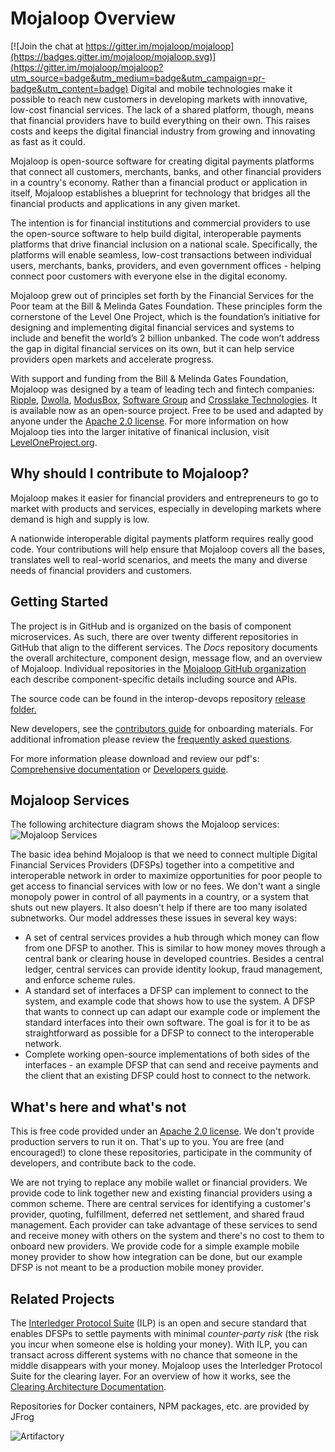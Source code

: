 # Mojaloop Overview  

[![Join the chat at https://gitter.im/mojaloop/mojaloop](https://badges.gitter.im/mojaloop/mojaloop.svg)](https://gitter.im/mojaloop/mojaloop?utm_source=badge&utm_medium=badge&utm_campaign=pr-badge&utm_content=badge)
Digital and mobile technologies make it possible to reach new customers in developing markets with innovative, low-cost financial services. The lack of a shared platform, though, means that financial providers have to build everything on their own. This raises costs and keeps the digital financial industry from growing and innovating as fast as it could.  

Mojaloop is open-source software for creating digital payments platforms that connect all customers, merchants, banks, and other financial providers in a country's economy. Rather than a financial product or application in itself, Mojaloop establishes a blueprint for technology that bridges all the financial products and applications in any given market.  

The intention is for financial institutions and commercial providers to use the open-source software to help build digital, interoperable payments platforms that drive financial inclusion on a national scale. Specifically, the platforms will enable seamless, low-cost transactions between individual users, merchants, banks, providers, and even government offices - helping connect poor customers with everyone else in the digital economy.  

Mojaloop grew out of principles set forth by the Financial Services for the Poor team at the Bill & Melinda Gates Foundation. These principles form the cornerstone of the Level One Project, which is the foundation’s initiative for designing and implementing digital financial services and systems to include and benefit the world’s 2 billion unbanked. The code won’t address the gap in digital financial services on its own, but it can help service providers open markets and accelerate progress. 

With support and funding from the Bill & Melinda Gates Foundation, Mojaloop was designed by a team of leading tech and fintech companies: [Ripple](https://github.com/ripple), [Dwolla](https://github.com/dwolla), [ModusBox](http://www.modusbox.com/), [Software Group](http://www.softwaregroup-bg.com/) and [Crosslake Technologies](http://www.crosslaketech.com/). It is available now as an open-source project. Free to be used and adapted by anyone under the [Apache 2.0 license](http://www.apache.org/licenses/LICENSE-2.0). For more information on how Mojaloop ties into the larger initative of finanical inclusion, visit [LevelOneProject.org](https://leveloneproject.org/).

## Why should I contribute to Mojaloop?
Mojaloop makes it easier for financial providers and entrepreneurs to go to market with products and services, especially in developing markets where demand is high and supply is low.  

A nationwide interoperable digital payments platform requires really good code. Your contributions will help ensure that Mojaloop covers all the bases, translates well to real-world scenarios, and meets the many and diverse needs of financial providers and customers.  

## Getting Started
The project is in GitHub and is organized on the basis of component microservices.  As such, there are over twenty different repositories in GitHub that align to the different services.  The _Docs_ repository documents the overall architecture, component design, message flow, and an overview of Mojaloop. Individual repositories in the [Mojaloop GitHub organization](https://github.com/mojaloop/) each describe component-specific details including source and APIs.

The source code can be found in the interop-devops repository [release folder.](https://github.com/mojaloop/interop-devops/releases)

New developers, see the [contributors guide](./contribute.md) for onboarding materials.
For additional infromation please review the [frequently asked questions](/FAQ.md).

For more information please download and review our pdf's:
[Comprehensive documentation](https://github.com/mojaloop/docs/blob/master/Mojaloop_Comprehensive_Documentation.pdf)
or
[Developers guide](https://github.com/mojaloop/docs/blob/master/Mojaloop_Developer_Onboarding.pdf).

## Mojaloop Services
The following architecture diagram shows the Mojaloop services:
![Mojaloop Services](https://github.com/mojaloop/docs/blob/master/Wiki/Basic%20Overview.png)

The basic idea behind Mojaloop is that we need to connect multiple Digital Financial Services Providers (DFSPs) together into a competitive and interoperable network in order to maximize opportunities for poor people to get access to financial services with low or no fees. We don't want a single monopoly power in control of all payments in a country, or a system that shuts out new players. It also doesn't help if there are too many isolated subnetworks. Our model addresses these issues in several key ways:

- A set of central services provides a hub through which money can flow from one DFSP to another. This is similar to how money moves through a central bank or clearing house in developed countries. Besides a central ledger, central services can provide identity lookup, fraud management, and enforce scheme rules.
- A standard set of interfaces a DFSP can implement to connect to the system, and example code that shows how to use the system. A DFSP that wants to connect up can adapt our example code or implement the standard interfaces into their own software. The goal is for it to be as straightforward as possible for a DFSP to connect to the interoperable network.
- Complete working open-source implementations of both sides of the interfaces - an example DFSP that can send and receive payments and the client that an existing DFSP could host to connect to the network.

## What's here and what's not
This is free code provided under an [Apache 2.0 license](https://github.com/mojaloop/mojaloop/blob/master/LICENSE.md). We don't provide production servers to run it on. That's up to you. You are free (and encouraged!) to clone these repositories, participate in the community of developers, and contribute back to the code.

We are not trying to replace any mobile wallet or financial providers. We provide code to link together new and existing financial providers using a common scheme. There are central services for identifying a customer's provider, quoting, fulfillment, deferred net settlement, and shared fraud management. Each provider can take advantage of these services to send and receive money with others on the system and there's no cost to them to onboard new providers. We provide code for a simple example mobile money provider to show how integration can be done, but our example DFSP is not meant to be a production mobile money provider.

## Related Projects
The [Interledger Protocol Suite](https://interledger.org/) (ILP) is an open and secure standard that enables DFSPs to settle payments with minimal _counter-party risk_ (the risk you incur when someone else is holding your money). With ILP, you can transact across different systems with no chance that someone in the middle disappears with your money. Mojaloop uses the Interledger Protocol Suite for the clearing layer. For an overview of how it works, see the [Clearing Architecture Documentation](https://github.com/mojaloop/Docs/blob/master/ILP/README.md).

Repositories for Docker containers, NPM packages, etc. are provided by JFrog

![Artifactory](https://github.com/mojaloop/docs/blob/master/Wiki/Powered-by-artifactory_02.png)
